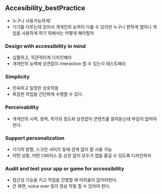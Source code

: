 ## Accesibility_bestPractice
- 누구나 사용가능하게!
- 기기를 다루는데 있어서 개개인의 능력이 다를 수 있지만 누구나 편하게 앱이나 게임을 사용하게 하기 위해서는 어떻게 해야할까

### Design with accessibility in mind
- 심플하고, 직관적이게 디자인해라
- 개개인의 능력에 상관없이 interaction 할 수 있는지 테스트해라

### Simplicity
- 친숙하고 일정한 상호작용
- 복잡한 작업을 간단하게 수행할 수 있다.


### Perceivability
- 개개인의 시력, 청력, 촉각의 정도와 상관없이 콘텐츠를 알아듣는데 부담이 없어야 한다.

### Support personalization
- 기기의 방향, 스크린 사이즈 등에 관계 없이 잘 사용 가능
- 어떤 상황, 어떤 디바이스 등 상관 없이 모두가 앱을 즐길 수 있도록 디자인하자

### Audit and test your app or game for accessibility
- 접근성 기능을 키고 작업을 진행할 때 어려움이 없어야한다.
- 큰 화면, voice over 등이 정상 작동 할 수 있어야 한다.
